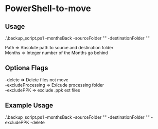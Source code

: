 # PowerShell-to-move

## Usage 
.\backup_script.ps1 -monthsBack <Months> -sourceFolder "<Path>" -destinationFolder "<Path>" 

Path => Absolute path to source and destination folder  
Months => Integer number of the Months go behind

## Optiona Flags
-delete => Delete files not move  
-excludeProcessing => Exlcude processing folder  
-excludePPK => exclude .ppk ext files  

## Example Usage
.\backup_script.ps1 -monthsBack <Months> -sourceFolder "<Path>" -destinationFolder "<Path>"  -excludePPK -delete

